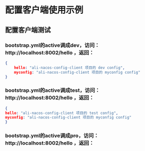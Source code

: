 # 配置客户端使用示例

## 配置客户端测试

### bootstrap.yml的active调成dev，访问：http://localhost:8002/hello ，返回：

```json
{
    hello: "ali-nacos-config-client 项目的 dev config",
    myconfig: "ali-nacos-config-client 项目的 myconfig config"
}
```

### bootstrap.yml的active调成test，访问：http://localhost:8002/hello ，返回：

```json
{
hello: "ali-nacos-config-client 项目的 test config",
myconfig: "ali-nacos-config-client 项目的 myconfig config"
}
```

### bootstrap.yml的active调成pro，访问：http://localhost:8002/hello ，返回：
